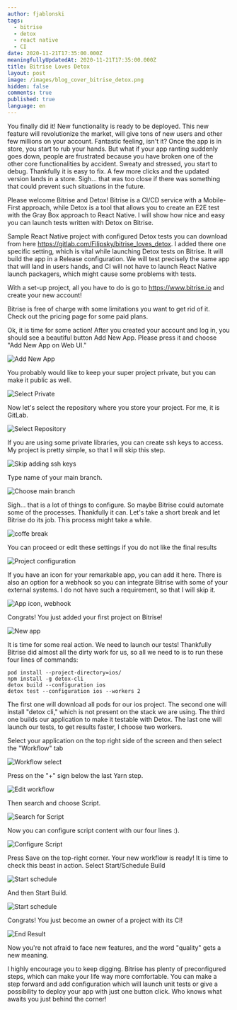 ```yaml
---
author: fjablonski
tags:
  - bitrise
  - detox
  - react native
  - CI
date: 2020-11-21T17:35:00.000Z
meaningfullyUpdatedAt: 2020-11-21T17:35:00.000Z
title: Bitrise Loves Detox
layout: post
image: /images/blog_cover_bitrise_detox.png
hidden: false
comments: true
published: true
language: en
---
```


You finally did it! New functionality is ready to be deployed. This new feature will revolutionize the market, will give tons of new users and other few millions on your account. Fantastic feeling, isn't it? Once the app is in store, you start to rub your hands. But what if your app ranting suddenly goes down, people are frustrated because you have broken one of the other core functionalities by accident. Sweaty and stressed, you start to debug. Thankfully it is easy to fix. A few more clicks and the updated version lands in a store. Sigh... that was too close if there was something that could prevent such situations in the future.

Please welcome Bitrise and Detox! Bitrise is a CI/CD  service with a Mobile-First approach, while Detox is a tool that allows you to create an E2E test with the Gray Box approach to React Native. I will show how nice and easy you can launch tests written with Detox on Bitrise.

Sample React Native project with configured Detox tests you can download from here https://gitlab.com/Filipsky/bitrise_loves_detox.
I added there one specific setting, which is vital while launching Detox tests on Bitrise. It will build the app in a Release configuration. We will test precisely the same app that will land in users hands, and CI will not have to launch React Native launch packagers, which might cause some problems with tests.

With a set-up project, all you have to do is go to https://www.bitrise.io and create your new account!

Bitrise is free of charge with some limitations you want to get rid of it. Check out the pricing page for some paid plans.

Ok, it is time for some action! After you created your account and log in, you should see a beautiful button Add New App. Please press it and choose "Add New App on Web UI."

![Add New App](../../static/images/bitrise_loves_detox/add-new-app.png "")

You probably would like to keep your super project private, but you can make it public as well.

![Select Private](../../static/images/bitrise_loves_detox/select-private.png "")

Now let's select the repository where you store your project. For me, it is GitLab.

![Select Repository](../../static/images/bitrise_loves_detox/repo-select.png "")

If you are using some private libraries, you can create ssh keys to access. My project is pretty simple, so that I will skip this step.

![Skip adding ssh keys](../../static/images/bitrise_loves_detox/ssh-keys.png "")

Type name of your main branch.

![Choose main branch](../../static/images/bitrise_loves_detox/choose-branch.png "")

Sigh... that is a lot of things to configure. So maybe Bitrise could automate some of the processes. Thankfully it can. Let's take a short break and let Bitrise do its job. This process might take a while.

![coffe break](../../static/images/bitrise_loves_detox/coffe-break.png "")

You can proceed or edit these settings if you do not like the final results

![Project configuration](../../static/images/bitrise_loves_detox/configuration.png "")

If you have an icon for your remarkable app, you can add it here. There is also an option for a webhook so you can integrate Bitrise with some of your external systems. I do not have such a requirement, so that I will skip it.

![App icon, webhook](../../static/images/bitrise_loves_detox/webhook-app-icon.png "")

Congrats! You just added your first project on Bitrise!

![New app](../../static/images/bitrise_loves_detox/your_new_app.png "")

It is time for some real action. We need to launch our tests! Thankfully Bitrise did almost all the dirty work for us, so all we need to is to run these four lines of commands:
```shell
pod install --project-directory=ios/
npm install -g detox-cli
detox build --configuration ios
detox test --configuration ios --workers 2
```

The first one will download all pods for our ios project. The second one will install "detox cli," which is not present on the stack we are using.  The third one builds our application to make it testable with Detox. The last one will launch our tests, to get results faster, I choose two workers.

Select your application on the top right side of the screen and then select the "Workflow" tab

![Workflow select](../../static/images/bitrise_loves_detox/workflow-select.png "")

Press on the "+" sign below the last Yarn step. 

![Edit workflow](../../static/images/bitrise_loves_detox/edit_workflow.png "")

Then search and choose Script.

![Search for Script](../../static/images/bitrise_loves_detox/search_script.png "")

Now you can configure script content with our four lines :).

![Configure Script](../../static/images/bitrise_loves_detox/script_edit.png "")

Press Save on the top-right corner. 
Your new workflow is ready! It is time to check this beast in action.
Select Start/Schedule Build

![Start schedule](../../static/images/bitrise_loves_detox/start_schedule.png "")

And then Start Build.

![Start schedule](../../static/images/bitrise_loves_detox/run_build.png "")

Congrats! You just become an owner of a project with its CI!

![End Result](../../static/images/bitrise_loves_detox/end_result.png "")

Now you're not afraid to face new features, and the word "quality" gets a new meaning.

I highly encourage you to keep digging. Bitrise has plenty of preconfigured steps, which can make your life way more comfortable. You can make a step forward and add configuration which will launch unit tests or give a possibility to deploy your app with just one button click. Who knows what awaits you just behind the corner!



